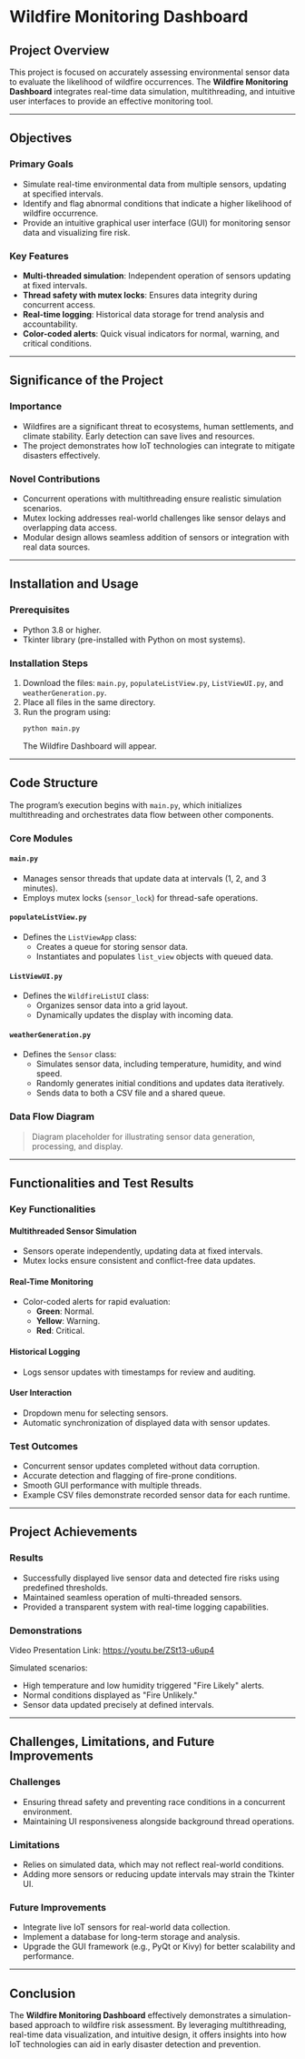 # Wildfire Monitoring Dashboard

## Project Overview
This project is focused on accurately assessing environmental sensor data to evaluate the likelihood of wildfire occurrences. The **Wildfire Monitoring Dashboard** integrates real-time data simulation, multithreading, and intuitive user interfaces to provide an effective monitoring tool.

---

## Objectives
### Primary Goals
- Simulate real-time environmental data from multiple sensors, updating at specified intervals.
- Identify and flag abnormal conditions that indicate a higher likelihood of wildfire occurrence.
- Provide an intuitive graphical user interface (GUI) for monitoring sensor data and visualizing fire risk.

### Key Features
- **Multi-threaded simulation**: Independent operation of sensors updating at fixed intervals.
- **Thread safety with mutex locks**: Ensures data integrity during concurrent access.
- **Real-time logging**: Historical data storage for trend analysis and accountability.
- **Color-coded alerts**: Quick visual indicators for normal, warning, and critical conditions.

---

## Significance of the Project
### Importance
- Wildfires are a significant threat to ecosystems, human settlements, and climate stability. Early detection can save lives and resources.
- The project demonstrates how IoT technologies can integrate to mitigate disasters effectively.

### Novel Contributions
- Concurrent operations with multithreading ensure realistic simulation scenarios.
- Mutex locking addresses real-world challenges like sensor delays and overlapping data access.
- Modular design allows seamless addition of sensors or integration with real data sources.

---

## Installation and Usage
### Prerequisites
- Python 3.8 or higher.
- Tkinter library (pre-installed with Python on most systems).

### Installation Steps
1. Download the files: `main.py`, `populateListView.py`, `ListViewUI.py`, and `weatherGeneration.py`.
2. Place all files in the same directory.
3. Run the program using:
   ```bash
   python main.py
   ```
   The Wildfire Dashboard will appear.

---

## Code Structure
The program’s execution begins with `main.py`, which initializes multithreading and orchestrates data flow between other components.

### Core Modules
#### `main.py`
- Manages sensor threads that update data at intervals (1, 2, and 3 minutes).
- Employs mutex locks (`sensor_lock`) for thread-safe operations.

#### `populateListView.py`
- Defines the `ListViewApp` class:
  - Creates a queue for storing sensor data.
  - Instantiates and populates `list_view` objects with queued data.

#### `ListViewUI.py`
- Defines the `WildfireListUI` class:
  - Organizes sensor data into a grid layout.
  - Dynamically updates the display with incoming data.

#### `weatherGeneration.py`
- Defines the `Sensor` class:
  - Simulates sensor data, including temperature, humidity, and wind speed.
  - Randomly generates initial conditions and updates data iteratively.
  - Sends data to both a CSV file and a shared queue.

### Data Flow Diagram
> Diagram placeholder for illustrating sensor data generation, processing, and display.

---

## Functionalities and Test Results
### Key Functionalities
#### Multithreaded Sensor Simulation
- Sensors operate independently, updating data at fixed intervals.
- Mutex locks ensure consistent and conflict-free data updates.

#### Real-Time Monitoring
- Color-coded alerts for rapid evaluation:
  - **Green**: Normal.
  - **Yellow**: Warning.
  - **Red**: Critical.

#### Historical Logging
- Logs sensor updates with timestamps for review and auditing.

#### User Interaction
- Dropdown menu for selecting sensors.
- Automatic synchronization of displayed data with sensor updates.

### Test Outcomes
- Concurrent sensor updates completed without data corruption.
- Accurate detection and flagging of fire-prone conditions.
- Smooth GUI performance with multiple threads.
- Example CSV files demonstrate recorded sensor data for each runtime.

---

## Project Achievements
### Results
- Successfully displayed live sensor data and detected fire risks using predefined thresholds.
- Maintained seamless operation of multi-threaded sensors.
- Provided a transparent system with real-time logging capabilities.

### Demonstrations
Video Presentation Link: https://youtu.be/ZSt13-u6up4

Simulated scenarios:
- High temperature and low humidity triggered "Fire Likely" alerts.
- Normal conditions displayed as "Fire Unlikely."
- Sensor data updated precisely at defined intervals.

---

## Challenges, Limitations, and Future Improvements
### Challenges
- Ensuring thread safety and preventing race conditions in a concurrent environment.
- Maintaining UI responsiveness alongside background thread operations.

### Limitations
- Relies on simulated data, which may not reflect real-world conditions.
- Adding more sensors or reducing update intervals may strain the Tkinter UI.

### Future Improvements
- Integrate live IoT sensors for real-world data collection.
- Implement a database for long-term storage and analysis.
- Upgrade the GUI framework (e.g., PyQt or Kivy) for better scalability and performance.

---

## Conclusion
The **Wildfire Monitoring Dashboard** effectively demonstrates a simulation-based approach to wildfire risk assessment. By leveraging multithreading, real-time data visualization, and intuitive design, it offers insights into how IoT technologies can aid in early disaster detection and prevention.

